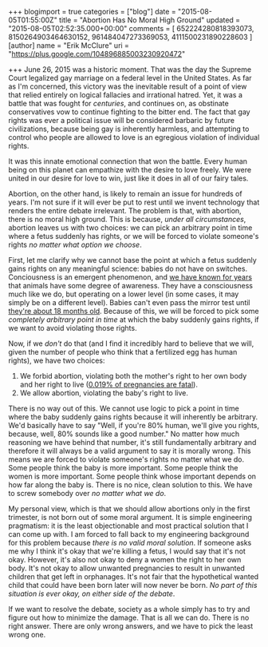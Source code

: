 +++
blogimport = true
categories = ["blog"]
date = "2015-08-05T01:55:00Z"
title = "Abortion Has No Moral High Ground"
updated = "2015-08-05T02:52:35.000+00:00"
comments = [ 652224280818393073, 8150264903464630152, 961484047273369053, 4111500231890228603 ]
[author]
name = "Erik McClure"
uri = "https://plus.google.com/104896885003230920472"

+++
June 26, 2015 was a historic moment. That was the day the Supreme Court legalized gay marriage on a federal level in the United States. As far as I'm concerned, this victory was the inevitable result of a point of view that relied entirely on logical fallacies and irrational hatred. Yet, it was a battle that was fought for *centuries*, and continues on, as obstinate conservatives vow to continue fighting to the bitter end. The fact that gay rights was ever a political issue will be considered barbaric by future civilizations, because being gay is inherently harmless, and attempting to control who people are allowed to love is an egregious violation of individual rights.

It was this innate emotional connection that won the battle. Every human being on this planet can empathize with the desire to love freely. We were united in our desire for love to win, just like it does in all of our fairy tales.

Abortion, on the other hand, is likely to remain an issue for hundreds of years. I'm not sure if it will ever be put to rest until we invent technology that renders the entire debate irrelevant. The problem is that, with abortion, there is no moral high ground. This is because, *under all circumstances*, abortion leaves us with two choices: we can pick an arbitrary point in time where a fetus suddenly has rights, or we will be forced to violate someone's rights *no matter what option we choose*.

First, let me clarify why we cannot base the point at which a fetus suddenly gains rights on any meaningful science: babies do not have on switches. Conciousness is an emergent phenomenon, and [we have known for years](https://www.psychologytoday.com/blog/animal-emotions/201208/scientists-conclude-nonhuman-animals-are-conscious-beings) that animals have some degree of awareness. They have a consciousness much like we do, but operating on a lower level (in some cases, it may simply be on a different level). Babies can't even pass the mirror test until [they're about 18 months old](https://en.wikipedia.org/wiki/Mirror_test#Developmental_reactions). Because of this, we will be forced to pick some *completely arbitrary point in time* at which the baby suddenly gains rights, if we want to avoid violating those rights.

Now, if we *don't* do that (and I find it incredibly hard to believe that we will, given the number of people who think that a fertilized egg has human rights), we have two choices:

 1. We forbid abortion, violating both the mother's right to her own body and her right to live ([0.019% of pregnancies are fatal](http://www.thelancet.com/journals/lancet/article/PIIS0140-6736(14)60696-6/fulltext)).
 2. We allow abortion, violating the baby's right to live.

There is no way out of this. We cannot use logic to pick a point in time where the baby suddenly gains rights because it will inherently be arbitrary. We'd basically have to say "Well, if you're 80% human, we'll give you rights, because, well, 80% sounds like a good number." No matter how much reasoning we have behind that number, it's still fundamentally arbitrary and therefore it will always be a valid argument to say it is morally wrong. This means we are forced to violate someone's rights no matter what we do. Some people think the baby is more important. Some people think the women is more important. Some people think whose important depends on how far along the baby is. There is no nice, clean solution to this. We have to screw somebody over *no matter what we do*.

My personal view, which is that we should allow abortions only in the first trimester, is not born out of some moral argument. It is simple engineering pragmatism: it is the least objectionable and most practical solution that I can come up with. I am forced to fall back to my engineering background for this problem because *there is no valid moral solution*. If someone asks me why I think it's okay that we're killing a fetus, I would say that it's not okay. However, it's also not okay to deny a women the right to her own body. It's not okay to allow unwanted pregnancies to result in unwanted children that get left in orphanages. It's not fair that the hypothetical wanted child that could have been born later will now never be born. *No part of this situation is ever okay, on either side of the debate*.

If we want to resolve the debate, society as a whole simply has to try and figure out how to minimize the damage. That is all we can do. There is no right answer. There are only wrong answers, and we have to pick the least wrong one.
